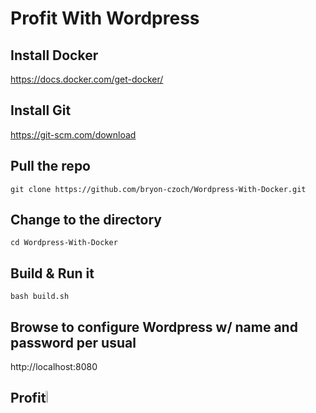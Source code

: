 # Profit With Wordpress

## Install Docker
https://docs.docker.com/get-docker/

## Install Git
https://git-scm.com/download

## Pull the repo
```git clone https://github.com/bryon-czoch/Wordpress-With-Docker.git```

## Change to the directory
```cd Wordpress-With-Docker```

## Build & Run it
```bash build.sh```

## Browse to configure Wordpress w/ name and password per usual

http://localhost:8080

## Profit<img src="https://user-images.githubusercontent.com/6404721/210921321-e8db7cd7-a058-4347-a30e-15dd7b64d877.png" width=7%>
